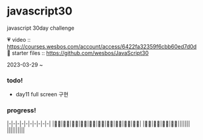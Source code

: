 # javascript30
javascript 30day challenge

💗 video :: https://courses.wesbos.com/account/access/6422fa32359f6cbb60ed7d0d
👀 starter files :: https://github.com/wesbos/JavaScript30

2023-03-29 ~ 

### todo!
- day11 full screen 구현 

### progress!
|-|-|-|-|-|-|-|-|-|-|
|👍🏻|👍🏻|👍🏻|👍🏻|👍🏻|👍🏻|👍🏻|👍🏻|👍🏻|👍🏻|
|👍🏻|👍🏻|👍🏻|👍🏻|||||||
||||||||||